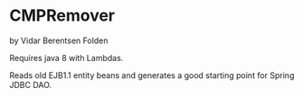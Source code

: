 # CMPRemover

by Vidar Berentsen Folden

Requires java 8 with Lambdas.

Reads old EJB1.1 entity beans and generates a good starting point for Spring JDBC DAO.
